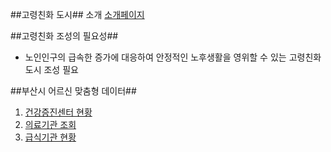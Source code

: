 ##고령친화 도시## 소개
[소개페이지](https://www.ulsan.go.kr/s/afc/contents.do?mId=001001001000000000)


##고령친화 조성의 필요성##
- 노인인구의 급속한 증가에 대응하여 안정적인 노후생활을 영위할 수 있는 고령친화도시 조성 필요


##부산시 어르신 맞춤형 데이터## 
1. [건강증진센터 현황](https://data.busan.go.kr/dataSet/detail.nm?contentId=10&publicdatapk=OA_SS00034)
2. [의료기관 조회](https://data.busan.go.kr/dataSet/detail.nm?contentId=10&publicdatapk=OA_TT00001)
3. [급식기관 현황](https://data.busan.go.kr/dataSet/detail.nm?contentId=10&publicdatapk=3076438)
